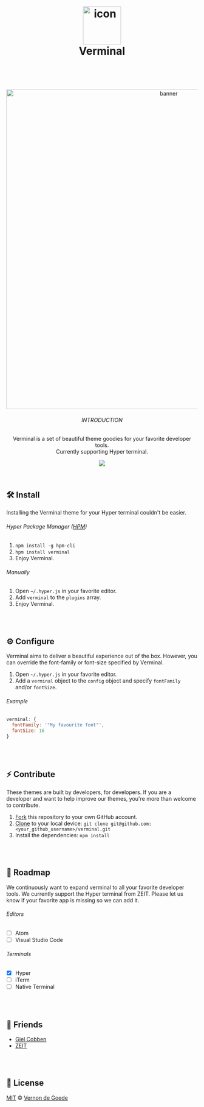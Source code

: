 <h1 align="center">
  <img src="https://gielcobben.com/github/verminal/icon_256x256.png" width="100" alt="icon"><br>
  Verminal
  <br>
  <br>
</h1>
<br>
<p align="center">  
  <img src="https://gielcobben.com/github/verminal/github_cover.png" width="840" alt="banner">
  <br>
  <h6 align="center">INTRODUCTION</h6>
  <p align="center">Verminal is a set of beautiful theme goodies for your favorite developer tools. <br>Currently supporting Hyper terminal.</p>
 <p align="center"><img src="https://img.shields.io/npm/dw/verminal.svg" /></p>
</p>
<br>

## 🛠 Install
Installing the Verminal theme for your Hyper terminal couldn't be easier.

###### Hyper Package Manager ([HPM](https://github.com/zeit/hpm))
1. `npm install -g hpm-cli`
2. `hpm install verminal`
3. Enjoy Verminal.

###### Manually
1. Open `~/.hyper.js` in your favorite editor.
2. Add `verminal` to the `plugins` array.
3. Enjoy Verminal.

<br>
<br>

## ⚙️ Configure
Verminal aims to deliver a beautiful experience out of the box. However, you can override the font-family or font-size specified by Verminal.

1. Open `~/.hyper.js` in your favorite editor.
2. Add a `verminal` object to the `config` object and specify `fontFamily` and/or `fontSize`.

###### Example
```javascript
verminal: {
  fontFamily: '"My favourite font"',
  fontSize: 16
}
```

<br>
<br>

## ⚡️ Contribute
These themes are built by developers, for developers. If you are a developer and want to help improve our themes, you're more than welcome to contribute.

1. [Fork](https://help.github.com/articles/fork-a-repo/) this repository to your own GitHub account.
2. [Clone](https://help.github.com/articles/cloning-a-repository/) to your local device: `git clone git@github.com:<your_github_username>/verminal.git`
3. Install the dependencies: `npm install`

<br>
<br>

## 🚗 Roadmap
We continuously want to expand verminal to all your favorite developer tools. We currently support the Hyper terminal from ZEIT. Please let us know if your favorite app is missing so we can add it.

###### Editors
- [ ] Atom
- [ ] Visual Studio Code

###### Terminals
- [x] Hyper
- [ ] iTerm
- [ ] Native Terminal

<br>
<br>

## 👭 Friends
- [Giel Cobben](https://github.com/gielcobben)
- [ZEIT](https://github.com/zeit)

<br>
<br>

## 🔑 License

[MIT](https://github.com/vernondegoede/verminal/blob/master/license) © [Vernon de Goede](https://twitter.com/vernon_dg)
